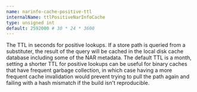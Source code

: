 ```yaml
---
name: narinfo-cache-positive-ttl
internalName: ttlPositiveNarInfoCache
type: unsigned int
default: 2592000 # 30 * 24 * 3600
---
```

The TTL in seconds for positive lookups. If a store path is queried
from a substituter, the result of the query will be cached in the
local disk cache database including some of the NAR metadata. The
default TTL is a month, setting a shorter TTL for positive lookups
can be useful for binary caches that have frequent garbage
collection, in which case having a more frequent cache invalidation
would prevent trying to pull the path again and failing with a hash
mismatch if the build isn't reproducible.
